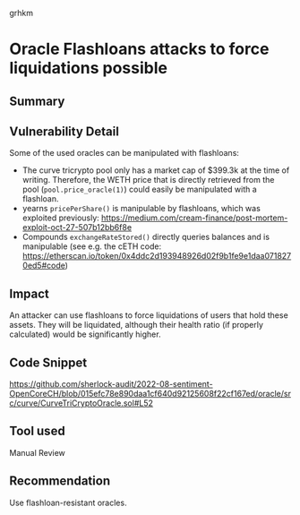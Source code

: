 grhkm
# Oracle Flashloans attacks to force liquidations possible

## Summary

## Vulnerability Detail
Some of the used oracles can be manipulated with flashloans:

- The curve tricrypto pool only has a market cap of $399.3k at the time of writing. Therefore, the WETH price that is directly retrieved from the pool (`pool.price_oracle(1)`) could easily be manipulated with a flashloan.
- yearns `pricePerShare()` is manipulable by flashloans, which was exploited previously: https://medium.com/cream-finance/post-mortem-exploit-oct-27-507b12bb6f8e
- Compounds `exchangeRateStored()` directly queries balances and is manipulable (see e.g. the cETH code: https://etherscan.io/token/0x4ddc2d193948926d02f9b1fe9e1daa0718270ed5#code)

## Impact
An attacker can use flashloans to force liquidations of users that hold these assets. They will be liquidated, although their health ratio (if properly calculated) would be significantly higher.

## Code Snippet
https://github.com/sherlock-audit/2022-08-sentiment-OpenCoreCH/blob/015efc78e890daa1cf640d92125608f22cf167ed/oracle/src/curve/CurveTriCryptoOracle.sol#L52

## Tool used

Manual Review

## Recommendation
Use flashloan-resistant oracles.